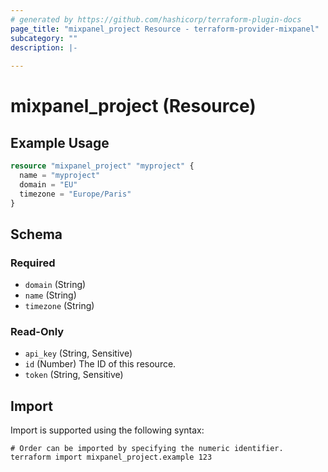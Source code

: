 ```yaml
---
# generated by https://github.com/hashicorp/terraform-plugin-docs
page_title: "mixpanel_project Resource - terraform-provider-mixpanel"
subcategory: ""
description: |-
  
---
```


# mixpanel_project (Resource)



## Example Usage

```terraform
resource "mixpanel_project" "myproject" {
  name = "myproject"
  domain = "EU"
  timezone = "Europe/Paris"  
}
```

<!-- schema generated by tfplugindocs -->
## Schema

### Required

- `domain` (String)
- `name` (String)
- `timezone` (String)

### Read-Only

- `api_key` (String, Sensitive)
- `id` (Number) The ID of this resource.
- `token` (String, Sensitive)

## Import

Import is supported using the following syntax:

```shell
# Order can be imported by specifying the numeric identifier.
terraform import mixpanel_project.example 123
```
